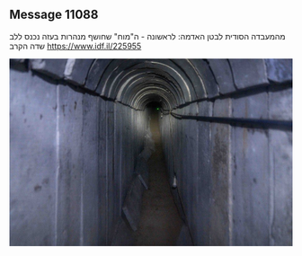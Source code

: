## Message 11088

מהמעבדה הסודית לבטן האדמה:
לראשונה - ה"מוח" שחושף מנהרות בעזה נכנס ללב שדה הקרב
https://www.idf.il/225955

![Photo](11088/11088_photo.jpg)
